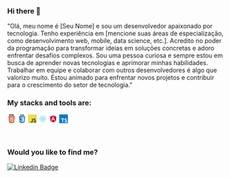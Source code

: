 ### Hi there 👋

<!--
**Ari-Neto-dev/Ari-Neto-dev** is a ✨ _special_ ✨ repository because its `README.md` (this file) appears on your GitHub profile.-->

"Olá, meu nome é [Seu Nome] e sou um desenvolvedor apaixonado por tecnologia. Tenho experiência em [mencione suas áreas de especialização, como desenvolvimento web, mobile, data science, etc.]. Acredito no poder da programação para transformar ideias em soluções concretas e adoro enfrentar desafios complexos. Sou uma pessoa curiosa e sempre estou em busca de aprender novas tecnologias e aprimorar minhas habilidades. Trabalhar em equipe e colaborar com outros desenvolvedores é algo que valorizo muito. Estou animado para enfrentar novos projetos e contribuir para o crescimento do setor de tecnologia."

### My stacks and tools are:

<code><img height="20" src="https://raw.githubusercontent.com/github/explore/80688e429a7d4ef2fca1e82350fe8e3517d3494d/topics/html/html.png"></code>
<code><img height="20" src="https://raw.githubusercontent.com/github/explore/80688e429a7d4ef2fca1e82350fe8e3517d3494d/topics/css/css.png"></code> 
<code><img height="20" src="https://raw.githubusercontent.com/github/explore/80688e429a7d4ef2fca1e82350fe8e3517d3494d/topics/javascript/javascript.png"></code>
<code><img height="20" src="https://raw.githubusercontent.com/github/explore/80688e429a7d4ef2fca1e82350fe8e3517d3494d/topics/react/react.png"></code>
<code><img height="20" src="https://raw.githubusercontent.com/github/explore/80688e429a7d4ef2fca1e82350fe8e3517d3494d/topics/angular/angular.png"></code> 
<code><img height="20" src="https://raw.githubusercontent.com/github/explore/80688e429a7d4ef2fca1e82350fe8e3517d3494d/topics/typescript/typescript.png"></code>

<br />

### Would you like to find me?


[![Linkedin Badge](https://img.shields.io/badge/-LinkedIn-blue?style=flat-square&logo=Linkedin&logoColor=white&link=https://www.linkedin.com/in/ari-neto-developer/)](https://www.linkedin.com/in/ari-neto-developer/)
<!--[![Gmail Badge](https://img.shields.io/badge/-maciel.jr95@gmail.com-blue?style=flat-square&logo=Gmail&logoColor=white&link=mailto:maciel.jr95@gmail.com)](mailto:maciel.jr95@gmail.com)-->

